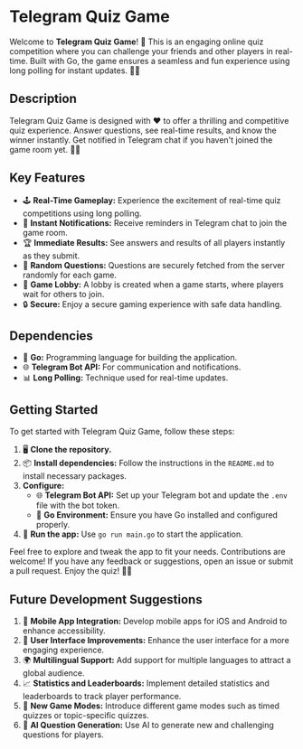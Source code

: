 # Telegram Quiz Game

Welcome to **Telegram Quiz Game**! 🌟 This is an engaging online quiz competition where you can challenge your friends and other players in real-time. Built with Go, the game ensures a seamless and fun experience using long polling for instant updates. 🧠✨

## Description

Telegram Quiz Game is designed with ❤️ to offer a thrilling and competitive quiz experience. Answer questions, see real-time results, and know the winner instantly. Get notified in Telegram chat if you haven't joined the game room yet. 🚀💬

## Key Features

- 🕹️ **Real-Time Gameplay:** Experience the excitement of real-time quiz competitions using long polling.
- 💬 **Instant Notifications:** Receive reminders in Telegram chat to join the game room.
- 🏆 **Immediate Results:** See answers and results of all players instantly as they submit.
- 🎲 **Random Questions:** Questions are securely fetched from the server randomly for each game.
- 🚪 **Game Lobby:** A lobby is created when a game starts, where players wait for others to join.
- 🔒 **Secure:** Enjoy a secure gaming experience with safe data handling.

## Dependencies

- 🐹 **Go:** Programming language for building the application.
- 🌐 **Telegram Bot API:** For communication and notifications.
- 📊 **Long Polling:** Technique used for real-time updates.

## Getting Started

To get started with Telegram Quiz Game, follow these steps:

1. 🖥️ **Clone the repository.**
2. 📦 **Install dependencies:** Follow the instructions in the `README.md` to install necessary packages.
3. **Configure:**
   - 🌐 **Telegram Bot API:** Set up your Telegram bot and update the `.env` file with the bot token.
   - 🐹 **Go Environment:** Ensure you have Go installed and configured properly.
4. 🚀 **Run the app:** Use `go run main.go` to start the application.

Feel free to explore and tweak the app to fit your needs. Contributions are welcome! If you have any feedback or suggestions, open an issue or submit a pull request. Enjoy the quiz! 🎉🧠

## Future Development Suggestions

1. 📱 **Mobile App Integration:** Develop mobile apps for iOS and Android to enhance accessibility.
2. 🎨 **User Interface Improvements:** Enhance the user interface for a more engaging experience.
3. 🌍 **Multilingual Support:** Add support for multiple languages to attract a global audience.
4. 📈 **Statistics and Leaderboards:** Implement detailed statistics and leaderboards to track player performance.
5. 🧩 **New Game Modes:** Introduce different game modes such as timed quizzes or topic-specific quizzes.
6. 🤖 **AI Question Generation:** Use AI to generate new and challenging questions for players.
